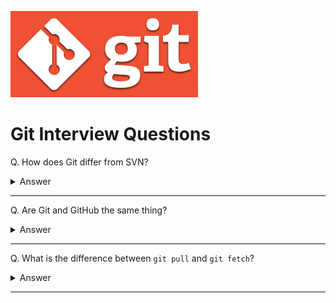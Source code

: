 ![Git logo](images/logos/logo-git.png)

# Git Interview Questions

Q. How does Git differ from SVN?

<details><summary>Answer</summary>

Subversion(SVN) is a centralized version control system. This means that the remote repository is the only true central place of storage and exchange. The project's commit history is saved there - and only there! In cases when this central remote repository is not available (offline or broken), people will not be able to work.

Git is a distributed version control system. This means that every developer / collaborator has a full-blown version of the project on their machine, including all commit history. With a decentralized VCS, you can work offline and make commits to your own local repository - and then decide when you want to share and upload your work to a shared remote repository.

![image](images/004.png)

</details>

---

Q. Are Git and GitHub the same thing?

<details><summary>Answer</summary>

Not quite. Git is installed locally, whereas GitHub is a web-based hosting service for git repositories. GitHub also offers additional features such as issue tracking, user management, and hosting web pages.

</details>

---

Q. What is the difference between `git pull` and `git fetch`?

<details><summary>Answer</summary>

`git fetch` is the command that tells your local git repository to retrieve the latest metadata info from a remote repository, but it doesn't integrate any of this new data into your working files. It's more like just checking to see if there are any changes available. `git pull` on the other hand does that AND brings a copy of those changes from the remote repository and updates your current HEAD branch.

</details>

---
